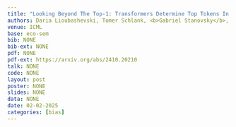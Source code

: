 ```yaml
---
title: "Looking Beyond The Top-1: Transformers Determine Top Tokens In Order"
authors: Daria Lioubashevski, Tomer Schlank, <b>Gabriel Stanovsky</b>, Ariel Goldstein
venue: ICML
base: eco-sem
bib: NONE
bib-ext: NONE
pdf: NONE
pdf-ext: https://arxiv.org/abs/2410.20210
talk: NONE
code: NONE
layout: post
poster: NONE
slides: NONE
data: NONE
date: 02-02-2025
categories: [bias]
---
```

